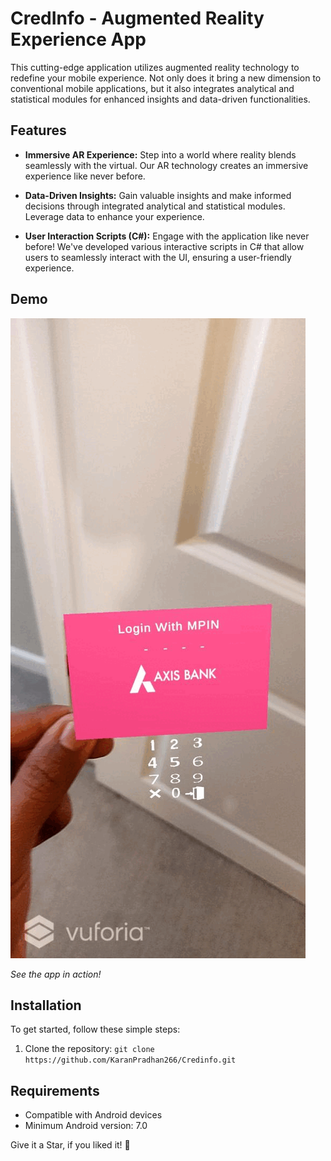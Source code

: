 # CredInfo - Augmented Reality Experience App

This cutting-edge application utilizes augmented reality technology to redefine your mobile experience. Not only does it bring a new dimension to conventional mobile applications, but it also integrates analytical and statistical modules for enhanced insights and data-driven functionalities.

## Features

- **Immersive AR Experience:** Step into a world where reality blends seamlessly with the virtual. Our AR technology creates an immersive experience like never before.

- **Data-Driven Insights:** Gain valuable insights and make informed decisions through integrated analytical and statistical modules. Leverage data to enhance your experience.

- **User Interaction Scripts (C#):** Engage with the application like never before! We've developed various interactive scripts in C# that allow users to seamlessly interact with the UI, ensuring a user-friendly experience.

## Demo

![AR Experience Demo](Assets/Demo.gif)

*See the app in action!*

## Installation

To get started, follow these simple steps:

1. Clone the repository: `git clone https://github.com/KaranPradhan266/Credinfo.git`

## Requirements

- Compatible with Android devices
- Minimum Android version: 7.0

Give it a Star, if you liked it! 🚀
